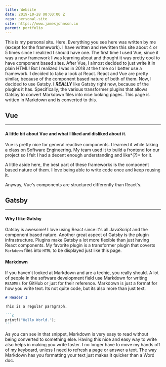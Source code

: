 ```yaml
---
title: Website
date: 2019-10-28 00:00:00 Z
repo: personal-site
site: https://www.jamesjohnson.io
parent: portfolio
---
```


This is my personal site. Here. Everything you see here was written by me (except for the framework). I have written and rewritten this site about 4 or 5 times since I realized I should have one. The first time I used Vue, since it was a new framework I was learning about and thought it was pretty cool to have component based sites. After Vue, I almost decided to just write it in plain HTML! But I realized I was in 2018 at the time so I better use a framework. I decided to take a look at React. React and Vue are pretty similar, because of the component based nature of both of them. Now, I decided to use Gatsby. I _**REALLY**_ like Gatsby right now, because of the plugins it has. Specifically, the various transformer plugins that allows Gatsby to convert Markdown files into nice looking pages. This page is written in Markdown and is converted to this.

## Vue

---

#### A little bit about Vue and what I liked and disliked about it.

Vue is pretty nice for general reactive components. I learned it while taking a class on Software Engineering. My team used it to build a frontend for our project so I felt I had a decent enough understanding and like*(?)* for it.

A little aside here, the best part of these frameworks is the component based nature of them. I love being able to write code once and keep reusing it.

Anyway, Vue's components are structured differently than React's.

## Gatsby

---

#### Why I like Gatsby

Gatsby is awesome! I love using React since it's all JavaScript and the component based nature. Another great aspect of Gatsby is the plugin infrastructure. Plugins make Gatsby a lot more flexible than just having React components. My favorite plugin is a transformer plugin that coverts `Markdown` files into `HTML` to be displayed just like this page.

#### Markdown

If you haven't looked at Markdown and are a techie, you really should. A lot of people in the software development field use Markdown for writing `READMEs` for GitHub or just for their reference. Markdown is just a format for how you write text. Its not quite code, but its also more than just text.

````md
# Header 1

This is a regular paragraph.

```c
printf("Hello World.");
```
````

As you can see in that snippet, Markdown is very easy to read without being converted to something else. Having this nice and easy way to write also helps in making you write faster. I no longer have to move my hands off of my keyboard, unless I need to refresh a page or answer a text. The way Markdown has you formatting your text just makes it quicker than a Word doc.
